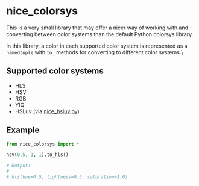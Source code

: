 # nice_colorsys

This is a very small library that may offer a nicer way of working with and
converting between color systems than the default Python colorsys library.

In this library, a color in each supported color system is represented as a
`namedtuple` with `to_` methods for converting to different color systems.\

## Supported color systems

* HLS
* HSV
* RGB
* YIQ
* HSLuv (via [nice_hsluv.py](nice_hsluv.py))

## Example

```python
from nice_colorsys import *

hsv(0.5, 1, 1).to_hls()

# Output:
#
# hls(hue=0.5, lightness=0.5, saturation=1.0)
```